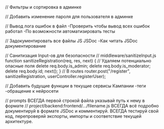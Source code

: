 // Фильтры и сортировка в админке

// Добавить изменение пароля для пользователя в админке

// Вывод лога ошибок в файл
    -Проверить чтобы вывод всех ошибок работал
    -По возможности автоматизировать тесты

// Задокументировать все файлы JS JSDoc
    -Как читать JSDoc документирование

// Санитизация Input-ов для безопасности
    // middleware/sanitizeInput.js
    function sanitizeRegistration(req, res, next) {
        // Удаляем потенциально опасные поля
        delete req.body.is_admin;
        delete req.body.is_moderator;
        delete req.body.id;
        next();
    }
    // В routes
    router.post("/register", sanitizeRegistration, userController.registerUser);

// Добавить будущие функции в текущие сервисы
    Кампании
    -теги
    -обращение к нейросети


// prompts
    ВСЕГДА первой строкой файла указывай путь к нему в формате // *project*/backend:frontend/.../filename.js
    ВСЕГДА всё подробно документируй в формате JSDoc и комментируй. 
    ВСЕГДА тестируй свой код, перепроверяй экспорты, импорты и соответствие текущей архитектуре.

